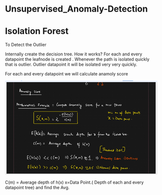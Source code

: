 # Unsupervised_Anomaly-Detection

# Isolation Forest

To Detect the Outlier

Internally create the decision tree. How it works?
For each and every datapoint the leafnode is created . Whenever the path is isolated quickly that is outlier.
Outlier datapoint it will be isolated very very quickly.

For each and every datapoint we will calculate anamoly score

![Alt text](https://github.com/srirampamerla/Unsupervised_Anomaly-Detection/blob/main/isolated.png?raw=true)

C(m) = Average depth of h(x) x=Data Point.( Depth of each and every datapoint tree) and find the Avg.
